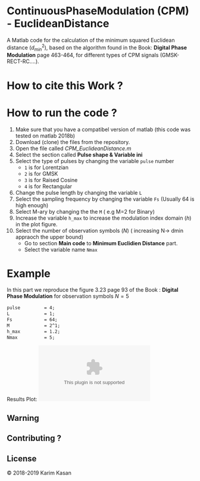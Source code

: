 # ContinuousPhaseModulation (CPM) - EuclideanDistance

A Matlab code for the calculation of the minimum squared Euclidean distance ($d_{min}^{2}$), based on the algorithm found in the Book: __Digital Phase Modulation__ page 463-464, for different types of CPM signals (GMSK-RECT-RC....).


# How to cite this Work ?



# How to run the code ?
1. Make sure that you have a compatibel version of matlab (this code was tested on matlab 2018b)
2. Download (clone) the files from the repository.
3. Open the file called _CPM_EuclideanDistance.m_
4. Select the section called __Pulse shape & Variable ini__
5. Select the type of pulses by changing the variable `pulse` number
	* `1` is for Lorentzian
	* `2` is for GMSK
	* `3` is for Raised Cosine
	* `4` is for Rectangular
6. Change the pulse length by changing the variable `L`
7. Select the sampling frequency by changing the variable `Fs` (Usually 64 is high enough)
8. Select M-ary by changing the the `M` ( e.g M=2 for Binary)
9. Increase the variable `h_max` to increase the modulation index domain ($h$) in the plot figure.
10. Select the number of observation symbols ($N$)  ( increasing N-> dmin appraoch the upper bound)
	* Go to section __Main code__ to __Minimum Euclidien Distance__ part.
	* Select the variable name `Nmax`



# Example

In this part we reproduce the figure 3.23 page 93 of the Book : __Digital Phase Modulation__ for observation symbols $N=5$
````
pulse         = 4;
L             = 1;
Fs            = 64;
M             = 2^1;
h_max         = 1.2;
Nmax          = 5;
````
Results Plot:
![Demo #2](Figures/EuclideanDistance_Rec_N5.eps )
## Warning

## Contributing ?


## License
© 2018-2019 Karim Kasan

